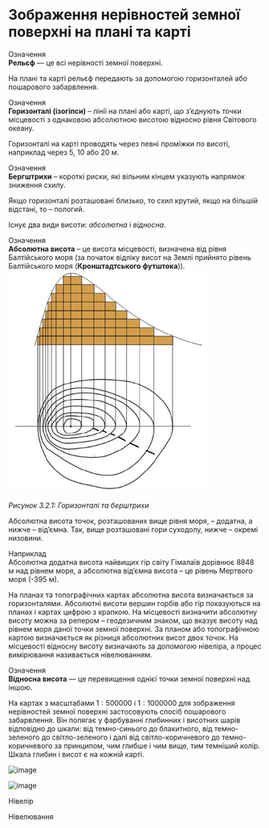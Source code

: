 Зображення нерівностей земної поверхні на плані та карті
========================================================

<div class="eoz-wrap">
<span class="eoz">Означення</span>
<div class="eoz-text">
<b>Рельєф</b> — це всi нерiвностi земної поверхнi.
</div>
</div>


На плані та карті рельєф передають за допомогою горизонталей або пошарового забарвлення.

<div class="eoz-wrap">
<span class="eoz">Означення</span>
<div class="eoz-text">
<b>Горизонталi (iзогiпси)</b> – лiнiї на планi або картi, що з’єднують точки мiсцевостi з однаковою абсолютною висотою вiдносно рiвня Свiтового океану.
</div>
</div>

Горизонталі на карті проводять через певні проміжки по висоті, наприклад через 5, 10 або 20 м.

<div class="eoz-wrap">
<span class="eoz">Означення</span>
<div class="eoz-text">
<b>Бергштрихи</b> – короткi риски, якi вiльним кiнцем указують напрямок зниження схилу.
</div>
</div>


Якщо горизонталі розташовані близько, то схил крутий, якщо на більшій відстані, то – пологий.

Існує два види висоти: *абсолютна* і *відносна*.

<div class="eoz-wrap">
<span class="eoz">Означення</span>
<div class="eoz-text">
<b>Абсолютна висота</b> – це висота мiсцевостi, визначена вiд рiвня <span class="p1">Балтiйського моря</span> (за початок вiдлiку висот на Землi прийнято рiвень <span class="p1">Балтiйського моря</span> (<b>Кронштадтського футштока</b>)).
</div>
</div>

<div class="space">
<div class="center">
<img src="pic5-5.png" width="400px" class="center"/>
<p><i>Рисунок 3.2.1:  Горизонталi та берштрихи</i></p>
</div>
</div>

Абсолютна висота точок, розташованих вище рівня моря, – додатна, а нижче – від’ємна. Так, вище розташовані гори суходолу, нижче – окремі
низовини. 

<div class="exmpl-wrap">
<span class="exmpl">Наприклад</span>
<div class="exmpl-text">
Абсолютна додатна висота найвищих гір світу
Гімалаїв дорівнює 8848 м над рівнем моря, а абсолютна від’ємна висота – це рівень Мертвого моря (-395 м). 
</div>
</div>

На планах та топографічних картах
абсолютна висота визначається за горизонталями. Абсолютні висоти вершин
горбів або гір показуються на планах і картах цифрою з крапкою. На
місцевості визначити абсолютну висоту можна за репером – геодезичним
знаком, що вказує висоту над рівнем моря даної точки земної поверхні. За
планом або топографічною картою визначається як різниця абсолютних висот
двох точок. На місцевості відносну висоту визначають за допомогою
нівеліра, а процес вимірювання називається нівелюванням.

<div class="eoz-wrap">
<span class="eoz">Означення</span>
<div class="eoz-text">
<b>Вiдносна висота</b> — це перевищення однiєї точки земної поверхнi над iншою.
</div>
</div>

На картах з масштабами $1 : 500 000$ і $1 : 1 000 000$ для зображення
нерівностей земної поверхні застосовують спосіб пошарового забарвлення.
Він полягає у фарбуванні глибинних і висотних шарів відповідно до шкали:
від темно-синього до блакитного, від темно-зеленого до світло-зеленого і
далі від світло-коричневого до темно-коричневого за принципом, чим
глибше і чим вище, тим темніший колір. Шкала глибин і висот є на кожній
карті.



![image](pic6)


![image](pic7)


Нівелір


Нівелювання